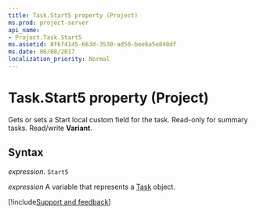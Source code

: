 ```yaml
---
title: Task.Start5 property (Project)
ms.prod: project-server
api_name:
- Project.Task.Start5
ms.assetid: 8f6f4145-663d-3530-ad50-bee6a5e840df
ms.date: 06/08/2017
localization_priority: Normal
---
```



# Task.Start5 property (Project)

Gets or sets a Start local custom field for the task. Read-only for summary tasks. Read/write  **Variant**.


## Syntax

_expression_. `Start5`

_expression_ A variable that represents a [Task](./Project.Task.md) object.

[!include[Support and feedback](~/includes/feedback-boilerplate.md)]